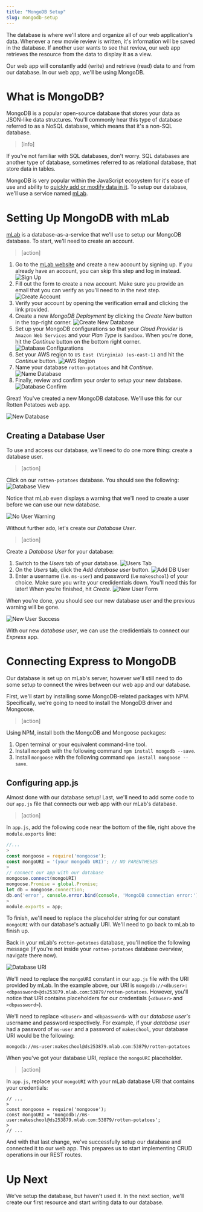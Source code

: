 ```yaml
---
title: "MongoDB Setup"
slug: mongodb-setup
---
```


The database is where we'll store and organize all of our web application's data. Whenever a new movie review is written, it's information will be saved in the database. If another user wants to see that review, our web app retrieves the resource from the data to display it as a view.

Our web app will constantly add (write) and retrieve (read) data to and from our database. In our web app, we'll be using MongoDB.

# What is MongoDB?

MongoDB is a popular open-source database that stores your data as JSON-like data structures. You'll commonly hear this type of database referred to as a NoSQL database, which means that it's a non-SQL database.

> [info]
>
If you're not familiar with SQL databases, don't worry. SQL databases are another type of database, sometimes referred to as relational database, that store data in tables.

MongoDB is very popular within the JavaScript ecosystem for it's ease of use and ability to [quickly add or modify data in it](https://www.mongodb.com/blog/post/why-mongodb-popular). To setup our database, we'll use a service named [mLab](https://mlab.com/).

# Setting Up MongoDB with mLab

[mLab](https://mlab.com/) is a database-as-a-service that we'll use to setup our MongoDB database. To start, we'll need to create an account.

> [action]
>
1. Go to the [mLab website](https://mlab.com/) and create a new account by signing up. If you already have an account, you can skip this step and log in instead. ![Sign Up](assets/sign_up.jpg)
1. Fill out the form to create a new account. Make sure you provide an email that you can verify as you'll need to in the next step. ![Create Account](assets/create_account.jpg)
1. Verify your account by opening the verification email and clicking the link provided.
1. Create a new _MongoDB Deployment_ by clicking the _Create New_ button in the top-right corner. ![Create New Database](assets/create_new_db.jpg)
1. Set up your MongoDB configurations so that your _Cloud Provider_ is `Amazon Web Services` and your _Plan Type_ is `Sandbox`. When you're done, hit the _Continue_ button on the bottom right corner. ![Database Configurations](assets/db_configurations.jpg)
1. Set your AWS region to `US East (Virginia) (us-east-1)` and hit the _Continue_ button. ![AWS Region](assets/aws_region.jpg)
1. Name your database `rotten-potatoes` and hit _Continue_. ![Name Database](assets/name_db.jpg)
1. Finally, review and confirm your _order_ to setup your new database. ![Database Confirm](assets/db_confirm.jpg)

Great! You've created a new MongoDB database. We'll use this for our Rotten Potatoes web app.

![New Database](assets/new_db.jpg)

## Creating a Database User

To use and access our database, we'll need to do one more thing: create a database user.

> [action]
>
Click on our `rotten-potatoes` database. You should see the following: ![Database View](assets/db_view.jpg)

Notice that mLab even displays a warning that we'll need to create a user before we can use our new database.

![No User Warning](assets/no_user_warning.jpg)

Without further ado, let's create our _Database User_.

> [action]
>
Create a _Database User_ for your database:
>
1. Switch to the _Users_ tab of your database. ![Users Tab](assets/users_tab.jpg)
1. On the _Users_ tab, click the _Add database user_ button. ![Add DB User](assets/add_db_user.jpg)
1. Enter a username (i.e. `ms-user`) and password (i.e `makeschool`) of your choice. Make sure you write your credidentials down. You'll need this for later! When you're finished, hit _Create_. ![New User Form](assets/new_user_form.jpg)

When you're done, you should see our new database user and the previous warning will be gone.

![New User Success](assets/new_user_success.jpg)

With our new _database user_, we can use the credidentials to connect our _Express_ app.

# Connecting Express to MongoDB

Our database is set up on mLab's server, however we'll still need to do some setup to connect the wires between our web app and our database.

First, we'll start by installing some MongoDB-related packages with NPM. Specifically, we're going to need to install the MongoDB driver and Mongoose.

> [action]
>
Using NPM, install both the MongoDB and Mongoose packages:
>
1. Open terminal or your equivalent command-line tool.
1. Install `mongodb` with the following command `npm install mongodb --save`.
1. Install `mongoose` with the following command `npm install mongoose --save`.

## Configuring app.js

Almost done with our database setup! Last, we'll need to add some code to our `app.js` file that connects our web app with our mLab's database.

> [action]
>
In `app.js`, add the following code near the bottom of the file, right above the `module.exports` line:
>
```JavaScript
//...
>
const mongoose = require('mongoose');
const mongoURI = '(your mongodb URI)'; // NO PARENTHESES
>
// connect our app with our database
mongoose.connect(mongoURI)
mongoose.Promise = global.Promise;
let db = mongoose.connection;
db.on('error', console.error.bind(console, 'MongoDB connection error:'));
>
module.exports = app;
```

To finish, we'll need to replace the placeholder string for our constant `mongoURI` with our database's actually URI. We'll need to go back to mLab to finish up.

Back in your mLab's `rotten-potatoes` database, you'll notice the following message (if you're not inside your `rotten-potatoes` database overview, navigate there now).

![Database URI](assets/database_uri.jpg)

We'll need to replace the `mongoURI` constant in our `app.js` file with the URI provided by mLab. In the example above, our URI is `mongodb://<dbuser>:<dbpassword>@ds253879.mlab.com:53879/rotten-potatoes`. However, you'll notice that URI contains placeholders for our credentials (`<dbuser>` and `<dbpassword>`).

We'll need to replace `<dbuser>` and `<dbpassword>` with our _database user's_ username and password respectively. For example, if your _database user_ had a password of `ms-user` and a password of `makeschool`, your database URI would be the following:

```
mongodb://ms-user:makeschool@ds253879.mlab.com:53879/rotten-potatoes
```

When you've got your database URI, replace the `mongoURI` placeholder.

> [action]
>
In `app.js`, replace your `mongoURI` with your mLab database URI that contains your credentials:
>
```
// ...
>
const mongoose = require('mongoose');
const mongoURI = 'mongodb://ms-user:makeschool@ds253879.mlab.com:53879/rotten-potatoes';
>
// ...
```

And with that last change, we've successfully setup our database and connected it to our web app. This prepares us to start implementing CRUD operations in our REST routes.

# Up Next

We've setup the database, but haven't used it. In the next section, we'll create our first resource and start writing data to our database.
